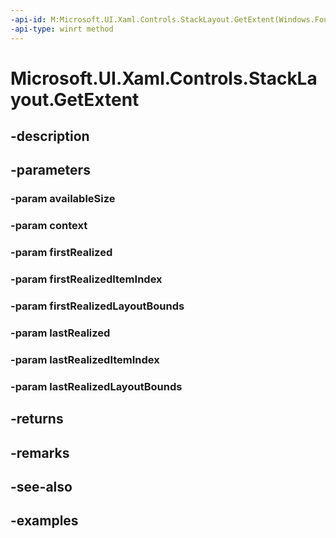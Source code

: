 ```yaml
---
-api-id: M:Microsoft.UI.Xaml.Controls.StackLayout.GetExtent(Windows.Foundation.Size,Microsoft.UI.Xaml.Controls.LayoutContext,Windows.UI.Xaml.UIElement,System.Int32,Windows.Foundation.Rect,Windows.UI.Xaml.UIElement,System.Int32,Windows.Foundation.Rect)
-api-type: winrt method
---
```


<!-- Method syntax.
virtual protected Rect StackLayout.GetExtent(Size availableSize, LayoutContext context, UIElement firstRealized, Int32 firstRealizedItemIndex, Rect firstRealizedLayoutBounds, UIElement lastRealized, Int32 lastRealizedItemIndex, Rect lastRealizedLayoutBounds)
-->

# Microsoft.UI.Xaml.Controls.StackLayout.GetExtent

## -description

## -parameters
### -param availableSize

### -param context

### -param firstRealized

### -param firstRealizedItemIndex

### -param firstRealizedLayoutBounds

### -param lastRealized

### -param lastRealizedItemIndex

### -param lastRealizedLayoutBounds

## -returns

## -remarks

## -see-also

## -examples

